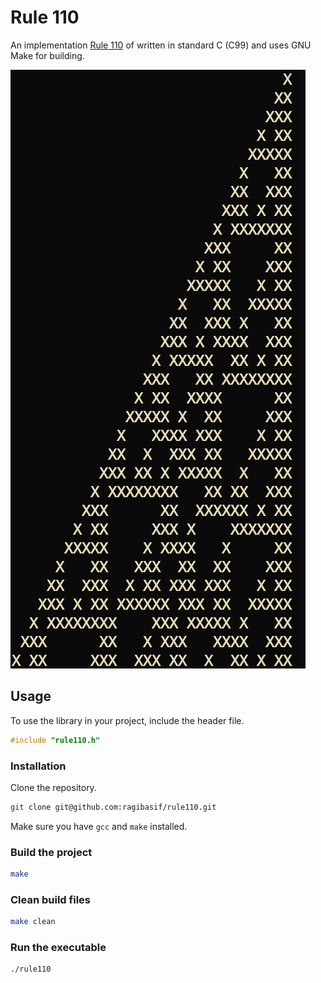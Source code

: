 # Rule 110

An implementation [Rule 110](https://en.wikipedia.org/wiki/Rule_110) of written in standard C (C99) and uses GNU Make for building.

![Rule 110 Demo](./docs/rule110-demo.png)

## Usage

To use the library in your project, include the header file.

```c
#include "rule110.h"
```

### Installation

Clone the repository.

```bash
git clone git@github.com:ragibasif/rule110.git
```

Make sure you have `gcc` and `make` installed.

### Build the project

```bash
make
```

### Clean build files

```bash
make clean
```

### Run the executable

```bash
./rule110
```
